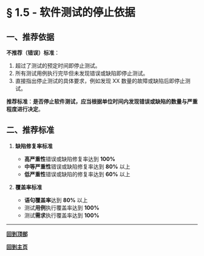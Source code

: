 # § 1.5 - 软件测试的停止依据

## 一、推荐依据

**不推荐（错误）标准**：

1. 超过了测试的预定时间即停止测试。
2. 所有测试用例执行完毕但未发现错误或缺陷即停止测试。
3. 直接指出停止测试的具体要求，例如发现 XX 数量的故障或缺陷后即停止测试。

**推荐标准**：**是否停止软件测试，应当根据单位时间内发现错误或缺陷的数量与严重程度进行决定**。

## 二、推荐标准

1. **缺陷修复率标准**

	- **高严重性**错误或缺陷修复率达到 **100%**
	- **中等严重性**错误或缺陷修复率达到 **80%** 以上
	- **低严重性**错误或缺陷的修复率达到 **60%** 以上

2. **覆盖率标准**

	- **语句覆盖率**达到 **80%** 以上
	- 测试**用例**执行覆盖率达到 **100%**
	- 测试**需求**执行覆盖率达到 **100%**

---
[**回到顶部**](https://github.com/Lingggao/Software-Testing-Basics/blob/master/%E7%AC%AC%E4%B8%80%E7%AB%A0/1_5_%E8%BD%AF%E4%BB%B6%E6%B5%8B%E8%AF%95%E7%9A%84%E5%81%9C%E6%AD%A2%E4%BE%9D%E6%8D%AE.md#-14---%E8%BD%AF%E4%BB%B6%E6%B5%8B%E8%AF%95%E7%9A%84%E5%81%9C%E6%AD%A2%E4%BE%9D%E6%8D%AE)

[**回到主页**](https://github.com/Lingggao/Software-Testing-Basics#%E8%BD%AF%E4%BB%B6%E6%B5%8B%E8%AF%95%E5%9F%BA%E7%A1%80)